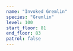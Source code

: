 ```yaml
---
name: "Invoked Gremlin"
species: "Gremlin"
level: 100
start_floor: 81
end_floor: 83
patrol: false
---
```

